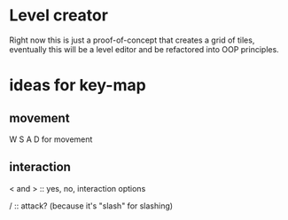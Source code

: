 # Level creator
Right now this is just a proof-of-concept that creates a grid of tiles, eventually this will be a level editor and be refactored into OOP principles.

# ideas for key-map
## movement
W S A D for movement
## interaction
< and > :: yes, no, interaction options

/ :: attack? (because it's "slash" for slashing)